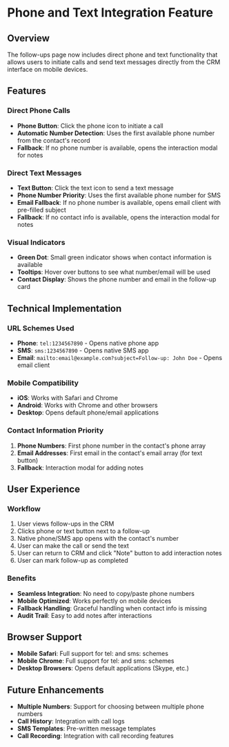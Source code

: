 # Phone and Text Integration Feature

## Overview
The follow-ups page now includes direct phone and text functionality that allows users to initiate calls and send text messages directly from the CRM interface on mobile devices.

## Features

### Direct Phone Calls
- **Phone Button**: Click the phone icon to initiate a call
- **Automatic Number Detection**: Uses the first available phone number from the contact's record
- **Fallback**: If no phone number is available, opens the interaction modal for notes

### Direct Text Messages
- **Text Button**: Click the text icon to send a text message
- **Phone Number Priority**: Uses the first available phone number for SMS
- **Email Fallback**: If no phone number is available, opens email client with pre-filled subject
- **Fallback**: If no contact info is available, opens the interaction modal for notes

### Visual Indicators
- **Green Dot**: Small green indicator shows when contact information is available
- **Tooltips**: Hover over buttons to see what number/email will be used
- **Contact Display**: Shows the phone number and email in the follow-up card

## Technical Implementation

### URL Schemes Used
- **Phone**: `tel:1234567890` - Opens native phone app
- **SMS**: `sms:1234567890` - Opens native SMS app
- **Email**: `mailto:email@example.com?subject=Follow-up: John Doe` - Opens email client

### Mobile Compatibility
- **iOS**: Works with Safari and Chrome
- **Android**: Works with Chrome and other browsers
- **Desktop**: Opens default phone/email applications

### Contact Information Priority
1. **Phone Numbers**: First phone number in the contact's phone array
2. **Email Addresses**: First email in the contact's email array (for text button)
3. **Fallback**: Interaction modal for adding notes

## User Experience

### Workflow
1. User views follow-ups in the CRM
2. Clicks phone or text button next to a follow-up
3. Native phone/SMS app opens with the contact's number
4. User can make the call or send the text
5. User can return to CRM and click "Note" button to add interaction notes
6. User can mark follow-up as completed

### Benefits
- **Seamless Integration**: No need to copy/paste phone numbers
- **Mobile Optimized**: Works perfectly on mobile devices
- **Fallback Handling**: Graceful handling when contact info is missing
- **Audit Trail**: Easy to add notes after interactions

## Browser Support
- **Mobile Safari**: Full support for tel: and sms: schemes
- **Mobile Chrome**: Full support for tel: and sms: schemes
- **Desktop Browsers**: Opens default applications (Skype, etc.)

## Future Enhancements
- **Multiple Numbers**: Support for choosing between multiple phone numbers
- **Call History**: Integration with call logs
- **SMS Templates**: Pre-written message templates
- **Call Recording**: Integration with call recording features 